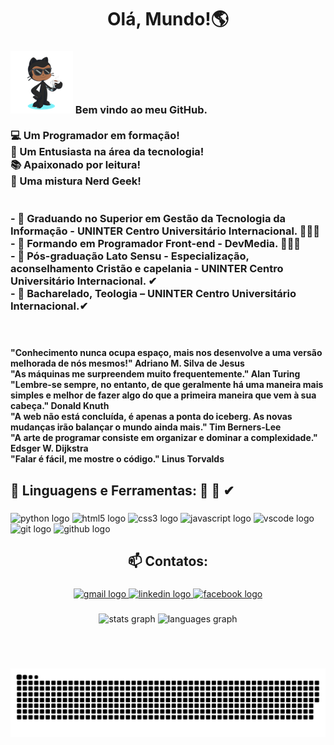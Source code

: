 <h1 align="center">Olá, Mundo!🌎</h1>

###

<h3 align="left"> <img src="https://github.com/AdrianoMatilde/AdrianoMatilde/blob/main/MeuOctocat%20-%20web.png?raw=true"/> Bem vindo ao meu GitHub.<br><br>💻 Um Programador em formação!<br> 💞️ Um Entusiasta na área da tecnologia! <br>📚 Apaixonado por leitura! <br>🧐 Uma mistura Nerd Geek! <br><br><br>- 👀 Graduando no Superior em Gestão da Tecnologia da Informação - UNINTER Centro Universitário Internacional. 👨🏾‍💻<br>- 👀 Formando em Programador Front-end - DevMedia. 👨🏾‍💻<br>- 🔭 Pós-graduação Lato Sensu - Especialização, aconselhamento Cristão e capelania - UNINTER Centro Universitário Internacional. ✔<br>- 🔭 Bacharelado, Teologia – UNINTER Centro Universitário Internacional.✔</h3>

<br>

###

<h4 align="left">"Conhecimento nunca ocupa espaço, mais nos desenvolve a uma versão melhorada de nós mesmos!" Adriano M. Silva de Jesus<br>"As máquinas me surpreendem muito frequentemente." Alan Turing<br>"Lembre-se sempre, no entanto, de que geralmente há uma maneira mais simples e melhor de fazer algo do que a primeira maneira que vem à sua cabeça." Donald Knuth<br>"A web não está concluída, é apenas a ponta do iceberg. As novas mudanças irão balançar o mundo ainda mais." Tim Berners-Lee<br>"A arte de programar consiste em organizar e dominar a complexidade." Edsger W. Dijkstra<br>"Falar é fácil, me mostre o código." Linus Torvalds</h4>

###

<p></p>

###

<h2 align="left">🌱 Linguagens e Ferramentas: 👀 💖 ✔</h2>

###

<div align="left">
  <img src="https://cdn.jsdelivr.net/gh/devicons/devicon/icons/python/python-original.svg" height="30" width="42" alt="python logo"  />
  <img src="https://cdn.jsdelivr.net/gh/devicons/devicon/icons/html5/html5-original.svg" height="30" width="42" alt="html5 logo"  />
  <img src="https://cdn.jsdelivr.net/gh/devicons/devicon/icons/css3/css3-original.svg" height="30" width="42" alt="css3 logo"  />
  <img src="https://cdn.jsdelivr.net/gh/devicons/devicon/icons/javascript/javascript-original.svg" height="30" width="42" alt="javascript logo"  />
  <img src="https://cdn.jsdelivr.net/gh/devicons/devicon/icons/vscode/vscode-original.svg" height="30" width="42" alt="vscode logo"  />
  <img src="https://cdn.jsdelivr.net/gh/devicons/devicon/icons/git/git-original.svg" height="30" width="42" alt="git logo"  />
  <img src="https://cdn.jsdelivr.net/gh/devicons/devicon/icons/github/github-original.svg" height="30" width="42" alt="github logo"  />
</div>

###

<p></p>

###

<h2 align="center">📫 Contatos:</h2>

###

<div align="center">
  <a href="mailto:adrianomatilde@gmail.com" target="_blank">
    <img src="https://img.shields.io/static/v1?message=Gmail&logo=gmail&label=&color=D14836&logoColor=white&labelColor=&style=for-the-badge" height="35" alt="gmail logo"  />
  </a>
  <a href="https://www.linkedin.com/in/adrianomsj/" target="_blank">
    <img src="https://img.shields.io/static/v1?message=LinkedIn&logo=linkedin&label=&color=0077B5&logoColor=white&labelColor=&style=for-the-badge" height="35" alt="linkedin logo"  />
  </a>
  <a href="https://pt-br.facebook.com/Adrianoexx/" target="_blank">
    <img src="https://img.shields.io/static/v1?message=Facebook&logo=facebook&label=&color=1877F2&logoColor=white&labelColor=&style=for-the-badge" height="35" alt="facebook logo"  />
  </a>
</div>

###

<p></p>

###

<div align="center">
  <img src="https://github-readme-stats.vercel.app/api?username=AdrianoMatilde&show_icons=true&theme=radical&hide_border=false" height="150" alt="stats graph"/>
  <img src="https://github-readme-stats.vercel.app/api/top-langs/?username=AdrianoMatilde&layout=compact&card_width=320&langs_count=5&theme=radical&hide_border=false" height="150" alt="languages graph"/>
</div>

###

<br clear="both">

<div style="display: inline_block" align = "center"><br> 
  
  ![Snake animation](https://github.com/AdrianoMatilde/AdrianoMatilde/blob/output/github-contribution-grid-snake.svg)
  
</div>

###
